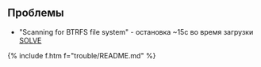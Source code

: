 ## Проблемы

- "Scanning for BTRFS file system" - остановка ~15с во время загрузки [SOLVE](scanning4btrfs)

{% include f.htm f="trouble/README.md" %}
